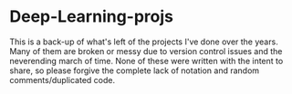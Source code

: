 # Deep-Learning-projs

This is a back-up of what's left of the projects I've done over the years. Many of them are broken or messy due to version control issues and the neverending march of time. None of these were written with the intent to share, so please forgive the complete lack of notation and random comments/duplicated code.
